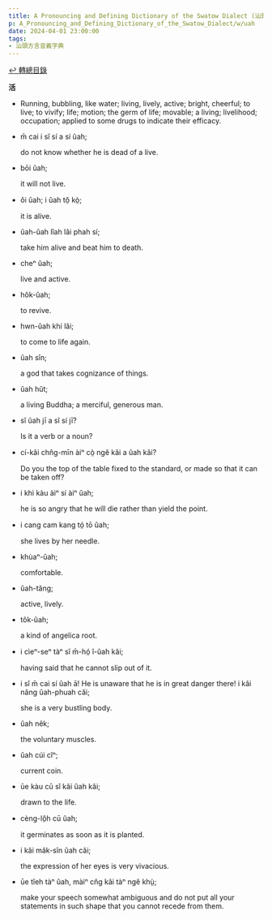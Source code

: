 ```yaml
---
title: A Pronouncing and Defining Dictionary of the Swatow Dialect (汕頭方言音義字典) / uah
p: A_Pronouncing_and_Defining_Dictionary_of_the_Swatow_Dialect/w/uah
date: 2024-04-01 23:00:00
tags: 
- 汕頭方言音義字典
---
```


[↩️ 轉總目錄](/A_Pronouncing_and_Defining_Dictionary_of_the_Swatow_Dialect)


**活**
- Running, bubbling, like water; living, lively,  active; bright, cheerful; to live; to vivify; life; motion; the germ of  life; movable; a living; livelihood; occupation; applied to some drugs  to indicate their efficacy. 

- m̄ cai i sĭ sí a sí ûah;

  do not know whether he is dead of a live.

- bōi ûah;

  it will not live.

- ŏi ûah; i ûah tŏ̤ kò̤;

  it is alive.

- ûah-ûah lîah lâi phah sí;

  take him alive and beat him to death.

- cheⁿ ûah;

  live and active.

- hôk-ûah;

  to revive.

- hwn-ûah khí lâi;

  to come to life again.

- ûah sîn;

  a god that takes cognizance of things.

- ûah hût;

  a living Buddha; a merciful, generous man.

- sĭ ûah jī a sĭ sí jī?

  Is it a verb or a noun?

- cí-kâi chn̂g-mīn àiⁿ cò̤ ngĕ kâi a ûah kâi?

  Do you the top of the table fixed to the standard, or made so that it can be taken off?

- i khì kàu àiⁿ sí àiⁿ ûah;

  he is so angry that he will die rather than yield the point.

- i cang cam kang tó̤ tō ûah;

  she lives by her needle.

- khùaⁿ-ûah;

  comfortable.

- ûah-tăng;

  active, lively.

- tôk-ûah;

  a kind of angelica root.

- i cìeⁿ-seⁿ tàⁿ sĭ m̄-hó̤ î-ûah kâi;

  having said that he cannot slip out of it.

- i sĭ m̄ cai sí ûah ā! He is unaware that he is in great danger there! i kâi nâng ûah-phuah căi;

  she is a very bustling body.

- ûah nêk;

  the voluntary muscles.

- ûah cúi cîⁿ;

  current coin.

- ūe kàu cū sĭ kâi ûah kâi;

  drawn to the life.

- cèng-lô̤h cū ûah;

  it germinates as soon as it is planted.

- i kâi mâk-sîn ûah căi;

  the expression of her eyes is very vivacious.

- ūe tîeh tàⁿ ûah, màiⁿ cn̂g kâi tàⁿ ngĕ khṳ̀;

  make your speech somewhat ambiguous and do not put all your statements in such shape that you cannot recede from them.
